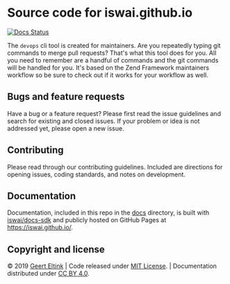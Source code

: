 # Source code for iswai.github.io

[![Docs Status](https://github.com/iswai/website/workflows/github-pages/badge.svg)](https://github.com/iswai/website/actions)

The `devops` cli tool is created for maintainers. Are you repeatedly typing git commands to merge pull requests? That's
what this tool does for you. All you need to remember are a handful of commands and the git commands will be handled
for you. It's based on the Zend Framework maintainers workflow so be sure to check out if it works for your workflow
as well.

## Bugs and feature requests

Have a bug or a feature request? Please first read the issue guidelines and search for existing and closed issues.
If your problem or idea is not addressed yet, please open a new issue.

## Contributing

Please read through our contributing guidelines. Included are directions for opening issues, coding standards,
and notes on development.

## Documentation

Documentation, included in this repo in the [docs](https://github.com/iswai/website/tree/master/docs) directory,
is built with [iswai/docs-sdk](https://iswai.github.io/docs-sdk/) and publicly hosted on GitHub Pages at
<https://iswai.github.io/>.

## Copyright and license

© 2019 [Geert Eltink](https://www.elt.ink/) |
Code released under [MIT License](https://github.com/iswai/website/blob/master/LICENSE.md). |
Documentation distributed under [CC BY 4.0](https://creativecommons.org/licenses/by/4.0/).
